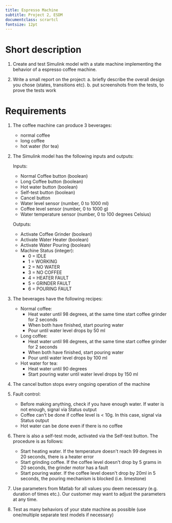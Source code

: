 ```yaml
---
title: Espresso Machine
subtitle: Project 2, ESDM
documentclass: scrartcl
fontsize: 12pt
---
```


# Short description

1. Create and test Simulink model with a state machine implementing the behavior of a espresso coffee machine.

2. Write a small report on the project:
   a. briefly describe the overall design you chose (states, transitions etc).
   b. put screenshots from the tests, to prove the tests work
   

# Requirements

1. The coffee machine can produce 3 beverages:
   - normal coffee
   - long coffee
   - hot water (for tea)

2. The Simulink model has the following inputs and outputs:
    
    Inputs:
    - Normal Coffee button (boolean)
    - Long Coffee button (boolean)
    - Hot water button (boolean)
    - Self-test button (boolean)
    - Cancel button    
    - Water level sensor (number, 0 to 1000 ml)
    - Coffee level sensor (number, 0 to 1000 g)
    - Water temperature sensor (number, 0 to 100 degrees Celsius)

    Outputs:
    - Activate Coffee Grinder (boolean)
    - Activate Water Heater (boolean)
    - Activate Water Pouring (boolean)
    - Machine Status (integer):
        - 0 = IDLE
        - 1 = WORKING
        - 2 = NO WATER
        - 3 = NO COFFEE
        - 4 = HEATER FAULT
        - 5 = GRINDER FAULT
        - 6 = POURING FAULT

3. The beverages have the following recipes:
   - Normal coffee: 
       - Heat water until 98 degrees, at the same time start coffee grinder for 2 seconds
       - When both have finished, start pouring water
       - Pour until water level drops by 50 ml
   - Long coffee: 
       - Heat water until 98 degrees, at the same time start coffee grinder for 2 seconds
       - When both have finished, start pouring water
       - Pour until water level drops by 100 ml
   - Hot water for tea: 
       - Heat water until 90 degrees
       - Start pouring water until water level drops by 150 ml

4. The cancel button stops every ongoing operation of the machine

4. Fault control:
    - Before making anything, check if you have enough water. If water is not enough, signal via Status output
    - Coffee can't be done if coffee level is < 10g. In this case, signal via Status output
    - Hot water can be done even if there is no coffee
    
5. There is also a self-test mode, activated via the Self-test button. The procedure is as follows:
    - Start heating water. If the temperature doesn't reach 99 degrees in 20 seconds, there is a heater error
    - Start grinding coffee. If the coffee level doesn't drop by 5 grams in 20 seconds, the grinder motor has a fault
    - Start pouring water. If the coffee level doesn't drop by 20ml in 5 seconds, the pouring mechanism is blocked (i.e. limestone)

5. Use parameters from Matlab for all values you deem necessary (e.g. duration of times etc.).
Our customer may want to adjust the parameters at any time.

6. Test as many behaviors of your state machine as possible (use one/multiple separate test models if necessary)
